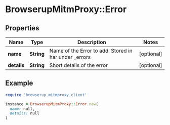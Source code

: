 # BrowserupMitmProxy::Error

## Properties

| Name | Type | Description | Notes |
| ---- | ---- | ----------- | ----- |
| **name** | **String** | Name of the Error to add. Stored in har under _errors | [optional] |
| **details** | **String** | Short details of the error | [optional] |

## Example

```ruby
require 'browserup_mitmproxy_client'

instance = BrowserupMitmProxy::Error.new(
  name: null,
  details: null
)
```

